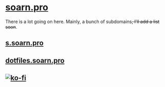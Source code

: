 <html>
  <head>
    <meta charset="UTF-8">
    <title>soarn.pro v2 electric boogalo</title>
    <!-- Embed stuffs with open:graphs -->
    <meta content="soarn.pro" property="og:title" />
    <meta content="soarn.pro" property="og:description" />
    <meta content="https://soarn.pro/icons/favicon-16x16.png" property="og:image" />
    <link type="application/json+oembed" href="https://soarn.pro/embed.json" />
    <meta name="theme-color" content="#157878" />
    <meta property="fb:app_id" content="804473663656626" />
    <meta property="og:url" content="https://soarn.pro" />
    <meta property="og:type" content="website" />
    <meta property="og:image:alt" content="soarn.pro logo" />
  </head>
  <body>
    <h1 id="-soarn-pro-soarn-pro-"><a href="soarn.pro">soarn.pro</a></h1>
    <p>There is a lot going on here.  Mainly, a bunch of subdomains<del>, I&#39;ll add a list soon</del>.</p>
    <h2 id="-s-soarn-pro-s-soarn-pro-"><a href="s.soarn.pro">s.soarn.pro</a></h2>
    <h2 id="-dotfiles-soarn-pro-dotfiles-soarn-pro-"><a href="dotfiles.soarn.pro">dotfiles.soarn.pro</a></h2>
    <h2 id="-ko-fi-https-www-ko-fi-com-img-githubbutton_sm-svg-https-ko-fi-com-a0a5xeje-"><a href="https://ko-fi.com/A0A5XEJE"><img src="https://www.ko-fi.com/img/githubbutton_sm.svg" alt="ko-fi"></a></h2>    
  </body>
</html>
